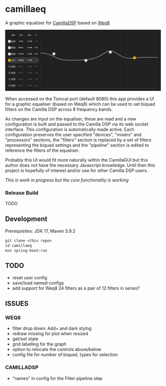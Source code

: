 # camillaeq
A graphic equaliser for [CamillaDSP](https://github.com/HEnquist/camilladsp) based on [Weq8](https://github.com/teropa/weq8)

![Screenshot](Screenshot.png)

When accessed on the Tomcat port (default 8080) this app provides a UI for a
graphic equaliser (based on Weq8) which can be used to set biquad filters on the
Camilla DSP across 8 frequency bands.

As changes are input on the equaliser,
these are read and a new configuration is built and passed to the Camilla DSP via
its web socket interface. This configuration is automatically made active.
Each configuration preserves the user specified "devices", "mixers" and "processors" sections,
the "filters" section is replaced by a set of filters representing the
biquad settings and the "pipeline" section is edited to reference the filters of the equaliser.

Probably this UI would fit more naturally within the CamillaGUI but this
author does not have the necessary Javascript knowledge.  Until then this
project is hopefully of interest and/or use for other Camilla DSP users.

_This is work in progress but the core functionality is working_

### Release Build

TODO

## Development

Prerequisites: JDK 17, Maven 3.9.2

    git clone <this repo>
    cd camillaeq
    mvn spring-boot:run

## TODO

- reset user config
- save/load named configs
- add support for Weq8 24 filters as a pair of 12 filters in series?

## ISSUES

### WEQ8

- filter drop down: Add+ and dark stylng
- redraw missing for plot when resized
- get/set state
- grid labelling for the graph
- option to relocate the controls above/below
- config file for number of biquad, types for selection

### CAMILLADSP

- "names" in config for the Filter pipeline step
